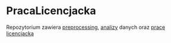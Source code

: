 # PracaLicencjacka
Repozytorium zawiera [preprocessing](https://github.com/kvmilos/PracaLicencjacka/tree/master/preprocessing), [analizy](https://github.com/kvmilos/PracaLicencjacka/tree/master/analizy) danych oraz [pracę licencjacką](https://github.com/kvmilos/PracaLicencjacka/blob/master/praca/main.pdf)
